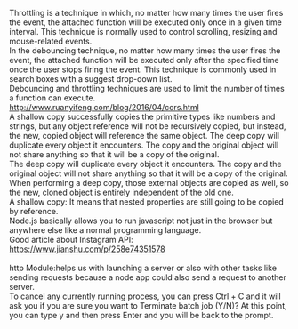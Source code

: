 Throttling is a technique in which, no matter how many times the user fires the event, the attached function will be executed only once in a given time interval. This technique is normally used to control scrolling, resizing and mouse-related events.\
In the debouncing technique, no matter how many times the user fires the event, the attached function will be executed only after the specified time once the user stops firing the event. This technique is commonly used in search boxes with a suggest drop-down list.\
Debouncing and throttling techniques are used to limit the number of times a function can execute.\
http://www.ruanyifeng.com/blog/2016/04/cors.html  \
A shallow copy successfully copies the primitive types like numbers and strings, but any object reference will not be recursively copied, but instead, the new, copied object will reference the same object. The deep copy will duplicate every object it encounters. The copy and the original object will not share anything so that it will be a copy of the original. \
The deep copy will duplicate every object it encounters. The copy and the original object will not share anything so that it will be a copy of the original. When performing a deep copy, those external objects are copied as well, so the new, cloned object is entirely independent of the old one. \
A shallow copy: It means that nested properties are still going to be copied by reference. \
Node.js basically allows you to run javascript not just in the browser but anywhere else like a normal programming language. \
Good article about Instagram API: https://www.jianshu.com/p/258e74351578 \
<Node> \
http Module:helps us with launching a server or also with other tasks like sending requests because a node app could also send a request to another server.\
To cancel any currently running process, you can press Ctrl + C and it will ask you if you are sure you want to Terminate batch job (Y/N)?
At this point, you can type y and then press Enter and you will be back to the prompt.
